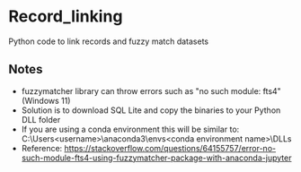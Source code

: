 # Record_linking
Python code to link records and fuzzy match datasets

## Notes
* fuzzymatcher library can throw errors such as "no such module: fts4" (Windows 11)
* Solution is to download SQL Lite and copy the binaries to your Python DLL folder
* If you are using a conda environment this will be similar to: C:\Users\<username>\anaconda3\envs\<conda environment name>\DLLs
* Reference: https://stackoverflow.com/questions/64155757/error-no-such-module-fts4-using-fuzzymatcher-package-with-anaconda-jupyter
